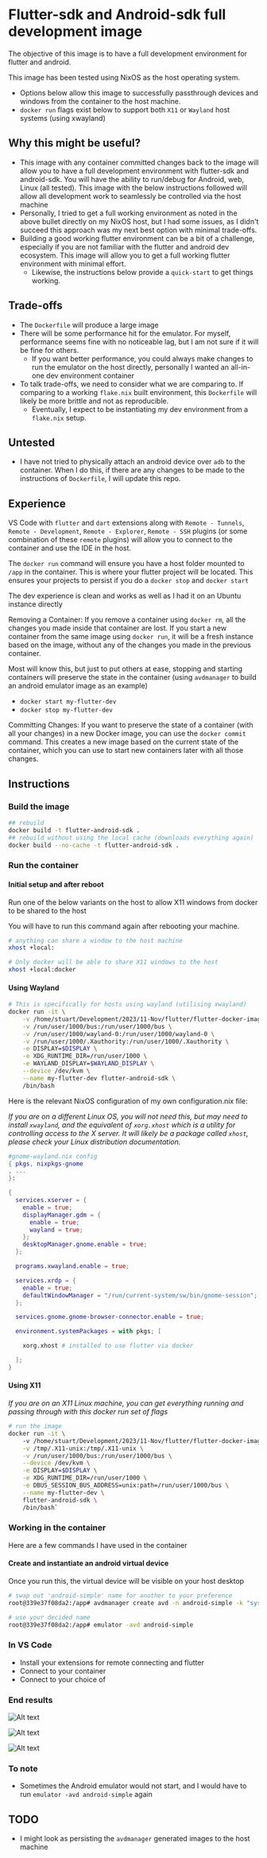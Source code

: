 # Flutter-sdk and Android-sdk full development image

The objective of this image is to have a full development environment for flutter and android.

This image has been tested using NixOS as the host operating system.

- Options below allow this image to successfully passthrough devices and windows from the container to the host machine.
- `docker run` flags exist below to support both `X11` or `Wayland` host systems (using xwayland)

## Why this might be useful?

- This image with any container committed changes back to the image will allow you to have a full development environment with flutter-sdk and android-sdk. You will have the ability to run/debug for Android, web, Linux (all tested). This image with the below instructions followed will allow all development work to seamlessly be controlled via the host machine
- Personally, I tried to get a full working environment as noted in the above bullet directly on my NixOS host, but I had some issues, as I didn't succeed this approach was my next best option with minimal trade-offs.
- Building a good working flutter environment can be a bit of a challenge, especially if you are not familiar with the flutter and android dev ecosystem. This image will allow you to get a full working flutter environment with minimal effort.
  - Likewise, the instructions below provide a `quick-start` to get things working.

## Trade-offs

- The `Dockerfile` will produce a large image
- There will be some performance hit for the emulator. For myself, performance seems fine with no noticeable lag, but I am not sure if it will be fine for others.
  - If you want better performance, you could always make changes to run the emulator on the host directly, personally I wanted an all-in-one dev environment container
- To talk trade-offs, we need to consider what we are comparing to. If comparing to a working `flake.nix` built environment, this `Dockerfile` will likely be more brittle and not as reproducible.
  - Eventually, I expect to be instantiating my dev environment from a `flake.nix` setup.

## Untested

- I have not tried to physically attach an android device over `adb` to the container. When I do this, if there are any changes to be made to the instructions of `Dockerfile`, I will update this repo.

## Experience

VS Code with `flutter` and `dart` extensions along with  `Remote - Tunnels`, `Remote - Development`, `Remote - Explorer`, `Remote - SSH` plugins (or some combination of these `remote` plugins) will allow you to connect to the container and use the IDE in the host.

The `docker run` command will ensure you have a host folder mounted to `/app` in the container. This is where your flutter project will be located. This ensures your projects to persist if you do a `docker stop` and `docker start`

The dev experience is clean and works as well as I had it on an Ubuntu instance directly

Removing a Container: If you remove a container using `docker rm`, all the changes you made inside that container are lost. If you start a new container from the same image using `docker run`, it will be a fresh instance based on the image, without any of the changes you made in the previous container.

Most will know this, but just to put others at ease, stopping and starting containers will preserve the state in the container (using `avdmanager` to build an android emulator image as an example)
- `docker start my-flutter-dev`
- `docker stop my-flutter-dev`

Committing Changes: If you want to preserve the state of a container (with all your changes) in a new Docker image, you can use the `docker commit` command. This creates a new image based on the current state of the container, which you can use to start new containers later with all those changes.

## Instructions

### Build the image

```bash
## rebuild
docker build -t flutter-android-sdk .
## rebuild without using the local cache (downloads everything again)
docker build --no-cache -t flutter-android-sdk .

```

### Run the container

#### Initial setup and after reboot

Run one of the below variants on the host to allow X11 windows from docker to be shared to the host

You will have to run this command again after rebooting your machine.

```bash
# anything can share a window to the host machine
xhost +local:

# Only docker will be able to share X11 windows to the host
xhost +local:docker

```


#### Using Wayland



```bash
# This is specifically for hosts using wayland (utilising xwayland)
docker run -it \
    -v /home/stuart/Development/2023/11-Nov/flutter/flutter-docker-image/dev:/app \
    -v /run/user/1000/bus:/run/user/1000/bus \
    -v /run/user/1000/wayland-0:/run/user/1000/wayland-0 \
    -v /run/user/1000/.Xauthority:/run/user/1000/.Xauthority \
    -e DISPLAY=$DISPLAY \
    -e XDG_RUNTIME_DIR=/run/user/1000 \
    -e WAYLAND_DISPLAY=$WAYLAND_DISPLAY \
    --device /dev/kvm \
    --name my-flutter-dev flutter-android-sdk \
    /bin/bash
```

Here is the relevant NixOS configuration of my own configuration.nix file:

_If you are on a different Linux OS, you will not need this, but may need to install `xwayland`, and the equivalent of `xorg.xhost` which is a utility for controlling access to the X server. It will likely be a package called `xhost`, please check your Linux distribution documentation._

```nix
#gnome-wayland.nix config
{ pkgs, nixpkgs-gnome
, ...
}: 

{
  services.xserver = {
    enable = true;
    displayManager.gdm = {
      enable = true;  
      wayland = true; 
    };
    desktopManager.gnome.enable = true; 
  };

  programs.xwayland.enable = true;

  services.xrdp = {
    enable = true;
    defaultWindowManager = "/run/current-system/sw/bin/gnome-session";
  };

  services.gnome.gnome-browser-connector.enable = true;

  environment.systemPackages = with pkgs; [

    xorg.xhost # installed to use flutter via docker

  ];
}
```

#### Using X11

_If you are on an X11 Linux machine, you can get everything running and passing through with this docker run set of flags_

```bash
# run the image
docker run -it \                                      
    -v /home/stuart/Development/2023/11-Nov/flutter/flutter-docker-image/dev:/app \
    -v /tmp/.X11-unix:/tmp/.X11-unix \
    -v /run/user/1000/bus:/run/user/1000/bus \
    --device /dev/kvm \
    -e DISPLAY=$DISPLAY \
    -e XDG_RUNTIME_DIR=/run/user/1000 \
    -e DBUS_SESSION_BUS_ADDRESS=unix:path=/run/user/1000/bus \
    --name my-flutter-dev \
    flutter-android-sdk \
    /bin/bash`

```

### Working in the container

Here are a few commands I have used in the container

#### Create and instantiate an android virtual device

Once you run this, the virtual device will be visible on your host desktop

```bash
# swap out 'android-simple' name for another to your preference
root@339e37f08da2:/app# avdmanager create avd -n android-simple -k "system-images;android-30;default;x86_64"

# use your decided name
root@339e37f08da2:/app# emulator -avd android-simple
```

### In VS Code

- Install your extensions for remote connecting and flutter
- Connect to your container
- Connect to your choice of 

### End results

![Alt text](image.png)

![Alt text](image-1.png)

![Alt text](image-2.png)

### To note

- Sometimes the Android emulator would not start, and I would have to run `emulator -avd android-simple` again

## TODO

- I might look as persisting the `avdmanager` generated images to the host machine